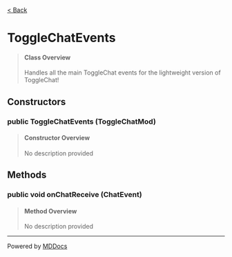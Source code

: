[< Back](..)
# ToggleChatEvents #
>#### Class Overview ####
>Handles all the main ToggleChat events for the lightweight
      version of ToggleChat!
## Constructors ##
### public ToggleChatEvents (ToggleChatMod) ###
>#### Constructor Overview ####
>No description provided
>
## Methods ##
### public void onChatReceive (ChatEvent) ###
>#### Method Overview ####
>No description provided
>

---
Powered by [MDDocs](https://github.com/VRCube/MDDocs)